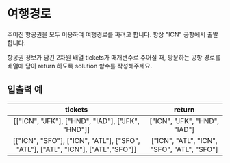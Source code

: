 # 여행경로

주어진 항공권을 모두 이용하여 여행경로를 짜려고 합니다. 항상 "ICN" 공항에서 출발합니다.

항공권 정보가 담긴 2차원 배열 tickets가 매개변수로 주어질 때, 방문하는 공항 경로를 배열에 담아 return 하도록 solution 함수를 작성해주세요.

## 입출력 예

| tickets |	return |
| :------: | :------: |
| [["ICN", "JFK"], ["HND", "IAD"], ["JFK", "HND"]] |	["ICN", "JFK", "HND", "IAD"] |
| [["ICN", "SFO"], ["ICN", "ATL"], ["SFO", "ATL"], ["ATL", "ICN"], ["ATL","SFO"]] |	["ICN", "ATL", "ICN", "SFO", "ATL", "SFO"] |